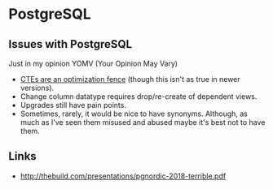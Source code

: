 # PostgreSQL

## Issues with PostgreSQL

Just in my opinion YOMV (Your Opinion May Vary)

 * [CTEs are an optimization fence](https://blog.2ndquadrant.com/postgresql-ctes-are-optimization-fences/) (though this isn't as true in newer versions).
 * Change column datatype requires drop/re-create of dependent views.
 * Upgrades still have pain points.
 * Sometimes, rarely, it would be nice to have synonyms. Although, as
    much as I've seen them misused and abused maybe it's best not to
    have them.

## Links

 * http://thebuild.com/presentations/pgnordic-2018-terrible.pdf
